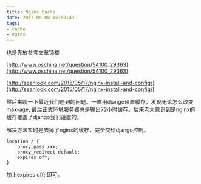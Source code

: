 ```yaml
---
title: Nginx Cache
date: 2017-09-08 15:50:49
tags:
- cache
- nginx
---
```


也是先放参考文章镇楼

[http://www.oschina.net/question/54100_29363](http://www.oschina.net/question/54100_29363)

[http://seanlook.com/2015/05/17/nginx-install-and-config/](http://seanlook.com/2015/05/17/nginx-install-and-config/)


然后来聊一下最近我们遇到的问题。一直用django设置缓存，发现无论怎么改变max-age, 最后正式环境服务器总是输出72小时缓存。后来老大意识到是nginx的缓存覆盖了django我们设置的。

解决方法暂时是去掉了nginx的缓存，完全交给django控制。

```
location / {
    proxy_pass xxx;
    proxy_redirect default;
    expires off;
}
```

加上expires off; 即可。 